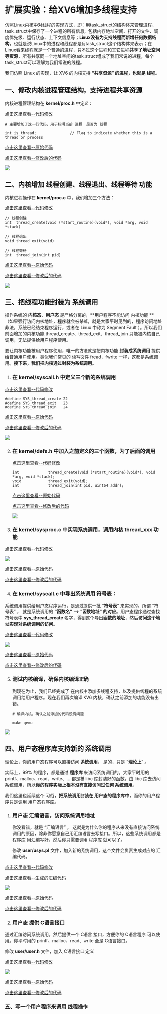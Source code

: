 # 扩展实验：给XV6增加多线程支持



仿照Linux内核中对线程的实现方式，即：用task_struct的结构体来管理进程，task_struct中保存了一个进程的所有信息，包括内存地址空间、打开的文件、调度优先级、运行状态、上下文信息等；**Linux没有为支持线程而新增任何数据结构**，也就是说Linux中的进程和线程都是用task_struct这个结构体来表示；在Linux看来线程就是一个普通的进程，只不过这个进程和其它进程**共享了地址空间等资源**，所有共享同一个地址空间的task_struct组成了我们常说的进程，每个task_struct可以理解为我们常说的线程。

我们仿照 Linux 的实现，让 XV6 的内核支持 **“共享资源” 的进程，也就是 线程**。





## 一、修改内核进程管理结构，支持进程共享资源



内核进程管理结构在 **kernel/proc.h** 中定义：

[点击这里查看--代码修改](https://github.com/hitsz-ids/tutorial/commit/20e7a81d735379c05e70166a813b30ba125e1421#diff-9217aa6c10ce4a80f68f3d335a5aac4ffa587639b1e5053becbdf60db11bc9f1)

```
# 主要增加了这一行代码，用于标明当前 进程  是否为 线程

int is_thread;               // Flag to indicate whether this is a thread or process

```

[点击这里查看--原始代码](https://github.com/hitsz-ids/tutorial/blob/54228d7771fccad72096110d3d3f394c1c8e96fa/Chapter08/XV6/kernel/proc.h) 

[点击这里查看--修改后的代码](https://github.com/hitsz-ids/tutorial/blob/20e7a81d735379c05e70166a813b30ba125e1421/Chapter08/XV6/kernel/proc.h)



![](01.png)





## 二、内核增加 线程创建、线程退出、线程等待  功能



内核进程操作在 **kernel/proc.c** 中，我们增加三个方法：



[点击这里查看--代码修改](https://github.com/hitsz-ids/tutorial/commit/f1bf3caa8dada609c714b331dcdd2cc4abb486ee)

```
// 线程创建
int  thread_create(void (*start_routine)(void*), void *arg, void *stack)

// 线程退出
void thread_exit(void)

// 线程等待
int  thread_join(int pid)

```

[点击这里查看--原始代码](https://github.com/hitsz-ids/tutorial/blob/63696fbb703cc847f22f5125140497c3dd4cd395/Chapter08/XV6/kernel/proc.c)

[点击这里查看--修改后的代码](https://github.com/hitsz-ids/tutorial/blob/76c5864a3ee111812690ce3328cbebe23558b0cb/Chapter08/XV6/kernel/proc.c)



![](02.png)





## 三、把线程功能封装为 系统调用 



操作系统的 **内核态**、**用户态** 是严格分离的，**用户程序不能访问 内核功能 **（如果强行访问内核地址，程序就会被杀掉，就是大家平时见到的，程序访问地址非法，系统已经结束程序运行，或者在 Linux 中称为 Segment Fault ）。所以我们前面增加的内核功能 thread_create、thread_exit、thread_join 只能被内核自己调用，无法提供给用户程序使用。



要让内核功能被用户程序使用，唯一的方法就是把内核功能 **封装成系统调用** 提供给普通用户使用。类似我们常见的 读写文件 fread，fwrite 一样，这都是系统调用。**接下来，我们把内核通过封装为系统调用**。



1. ### 在 **kernel/syscall.h** 中定义三个新的系统调用



[点击这里查看--代码修改](https://github.com/hitsz-ids/tutorial/commit/69b53990c887887b41a69a3d63eccd63336970dc)

```
#define SYS_thread_create 22
#define SYS_thread_exit   23
#define SYS_thread_join   24
```

[点击这里查看--原始代码](https://github.com/hitsz-ids/tutorial/blob/952aed940b1992878db44c7b3f8f0baf98b130a9/Chapter08/XV6/kernel/syscall.h)

[点击这里查看--修改后的代码](https://github.com/hitsz-ids/tutorial/blob/69b53990c887887b41a69a3d63eccd63336970dc/Chapter08/XV6/kernel/syscall.h)

![](03.png)





2. ### 在 **kernel/defs.h** 中加入之前定义的三个函数，为了后面的调用

   

   [点击这里查看--代码修改](https://github.com/hitsz-ids/tutorial/commit/b2c0325d6ef55fb6372fe8409abd35e5a9fff29b)

   ```
   int             thread_create(void (*start_routine)(void*), void *arg, void *stack);
   void            thread_exit(void);
   int             thread_join(int pid, uint64 addr);
   ```

   

   [点击这里查看--原始代码](https://github.com/hitsz-ids/tutorial/blob/48d0fe8f33fefa766d95811034860427acdd516e/Chapter08/XV6/kernel/defs.h)

   [点击这里查看--修改后的代码](https://github.com/hitsz-ids/tutorial/blob/b2c0325d6ef55fb6372fe8409abd35e5a9fff29b/Chapter08/XV6/kernel/defs.h)

   

   ![](04.png)

   

3. ### 在 **kernel/sysproc.c** 中实现系统调用，调用内核 thread_xxx 功能



[点击这里查看--代码修改](https://github.com/hitsz-ids/tutorial/commit/bccae776c5446e245e90bbe5a220ddd1b4c8051b)

![](05.png)



[点击这里查看--原始代码](https://github.com/hitsz-ids/tutorial/blob/1c37ef63c6dab6c40f91a22fbdee5abfa1cf55d5/Chapter08/XV6/kernel/sysproc.c)

[点击这里查看--修改后的代码](https://github.com/hitsz-ids/tutorial/blob/bccae776c5446e245e90bbe5a220ddd1b4c8051b/Chapter08/XV6/kernel/sysproc.c)



4. ### 在 **kernel/syscall.c** 中导出系统调用 符号表：



系统调用提供给用户态程序运行，是通过提供一批 “**符号表**” 来实现的。所谓 “符号表” ， 就是系统调用的 **“函数名” --> "函数地址" 的对应**。用户态程序通过查找符号表中 **sys_thread_create** 名字，得到这个导出**函数的地址**，然后**访问这个地址实现对系统调用的访问**。



[点击这里查看--代码修改](https://github.com/hitsz-ids/tutorial/commit/2a649c95419b073ddf7b6e5b13fd74f265c9f358)

![](06.png)



[点击这里查看--原始代码](https://github.com/hitsz-ids/tutorial/blob/952aed940b1992878db44c7b3f8f0baf98b130a9/Chapter08/XV6/kernel/syscall.c)

[点击这里查看--修改后的代码](https://github.com/hitsz-ids/tutorial/blob/2a649c95419b073ddf7b6e5b13fd74f265c9f358/Chapter08/XV6/kernel/syscall.c)



5. ### 测试内核编译，确保内核编译正确

   

   到现在为止，我们已经完成了  在内核中添加多线程支持，以及提供线程的系统调用给用户程序。现在我们再次编译 XV6 内核，确认之前添加的功能没有出错。

   ```
   # 编译内核，确认之前添加的代码没有问题
   
   make qemu
   
   ```

   

![](07.png)





## 四、用户态程序库支持新的 系统调用 

理论上，你的用户态程序可以直接访问 **系统调用**， 是的，只是 “**理论上**” 。



实际上，99% 的程序，都是通过 **程序库** 来访问系统调用的。大家平时用的 printf、malloc、read、write、... 都是被 libc 库封装好的函数，由 libc 库去访问系统调用，所以**你的程序实际上根本没有直接访问过任何 系统调用**。



我们这里也延续这个 习俗，**把系统调用封装在 用户态的程序库中**，而你的用户程序只是调用 用户态程序库。



1. ### 用户态 汇编语言，访问系统调用地址

   你没看错，就是 “汇编语言” ， 这就是为什么你的程序从来没有直接访问系统调用的原因，除非你愿意自己用汇编语言去写接口。所以，这些系统调用都是 程序库 用汇编写好，然后你只需要调用 程序库 就可以了。

   修改 **user/usys.pl** 文件，加入新的系统调用，这个文件会负责生成对应的 汇编代码。

   

[点击这里查看--代码修改](https://github.com/hitsz-ids/tutorial/commit/6f5281da06c6672ab3307da83f7ea9648a0a62db)

[点击这里查看--生成的汇编代码](https://github.com/hitsz-ids/tutorial/blob/6f5281da06c6672ab3307da83f7ea9648a0a62db/Chapter08/XV6/user/usys.S)

![](08.png)



[点击这里查看--原始代码](https://github.com/hitsz-ids/tutorial/blob/cd012734ab957440ebad8253ffad61a56fb43e3f/Chapter08/XV6/user/usys.pl)

[点击这里查看--修改后的代码](https://github.com/hitsz-ids/tutorial/blob/6f5281da06c6672ab3307da83f7ea9648a0a62db/Chapter08/XV6/user/usys.pl)



2. ### 用户态 提供 C语言接口

通过汇编访问系统调用，然后提供一个 C语言 接口，方便你的 C语言程序 可以使用。你平时用的 printf、malloc、read、write 全是 C语言接口。



修改 **user/user.h** 文件，加入 C语言接口 定义



[点击这里查看--代码修改](https://github.com/hitsz-ids/tutorial/commit/e483f1cf6dac98f243386641b704b8ef1712f25f)

![](09.png)



[点击这里查看--原始代码](https://github.com/hitsz-ids/tutorial/blob/fc3dea82c1d27ca3f1fe565ccbde0c472c6347f0/Chapter08/XV6/user/user.h)

[点击这里查看--修改后的代码](https://github.com/hitsz-ids/tutorial/blob/e483f1cf6dac98f243386641b704b8ef1712f25f/Chapter08/XV6/user/user.h)



### 五、写一个用户程序来调用 线程操作







 